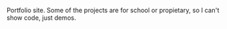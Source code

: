 Portfolio site. Some of the projects are for school or propietary, so I can't show code, just demos.